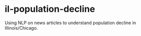 # il-population-decline
Using NLP on news articles to understand population decline in Illinois/Chicago.
